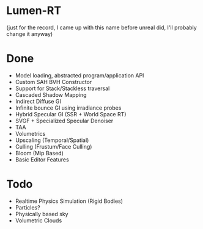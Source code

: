 # Lumen-RT

(just for the record, I came up with this name before unreal did, I'll probably change it anyway)

# Done 
- Model loading, abstracted program/application API
- Custom SAH BVH Constructor
- Support for Stack/Stackless traversal
- Cascaded Shadow Mapping
- Indirect Diffuse GI
- Infinite bounce GI using irradiance probes
- Hybrid Specular GI (SSR + World Space RT)
- SVGF + Specialized Specular Denoiser
- TAA
- Volumetrics
- Upscaling (Temporal/Spatial)
- Culling (Frustum/Face Culling)
- Bloom (Mip Based)
- Basic Editor Features 

# Todo
- Realtime Physics Simulation (Rigid Bodies)
- Particles?
- Physically based sky
- Volumetric Clouds
